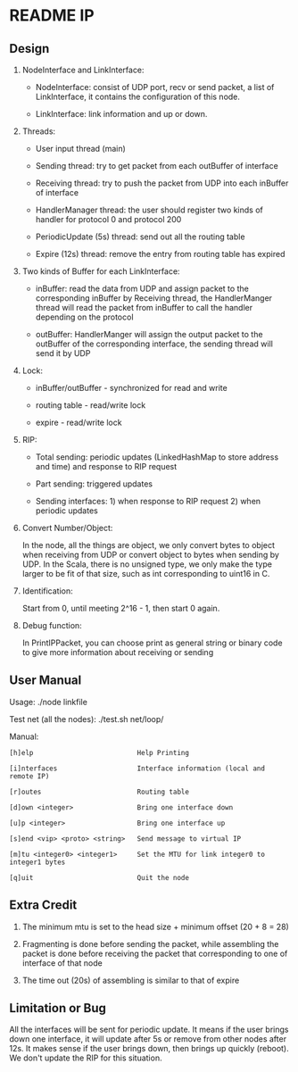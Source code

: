 README IP
=========

Design
------
1.	NodeInterface and LinkInterface:
	* NodeInterface: consist of UDP port, recv or send packet, a list of LinkInterface, it contains the configuration of this node.

	* LinkInterface: link information and up or down.

2.	Threads:
	* User input thread (main)

	* Sending thread: try to get packet from each outBuffer of interface

	* Receiving thread: try to push the packet from UDP into each inBuffer of interface
	
	* HandlerManager thread: the user should register two kinds of handler for protocol 0 and protocol 200

	* PeriodicUpdate (5s) thread: send out all the routing table

	* Expire (12s) thread: remove the entry from routing table has expired

3. 	Two kinds of Buffer for each LinkInterface:
	* inBuffer: read the data from UDP and assign packet to the corresponding inBuffer by Receiving thread, the HandlerManger thread will read the packet from inBuffer to call the handler depending on the protocol

	* outBuffer: HandlerManger will assign the output packet to the outBuffer of the corresponding interface, the sending thread will send it by UDP

4.	Lock: 
	* inBuffer/outBuffer - synchronized for read and write

	* routing table - read/write lock

	* expire - read/write lock

5.	RIP:
	* Total sending: periodic updates (LinkedHashMap to store address and time) and response to RIP request

	* Part sending: triggered updates

	* Sending interfaces: 1) when response to RIP request 2) when periodic updates

6. 	Convert Number/Object:

	In the node, all the things are object, we only convert bytes to object when receiving from UDP or convert object to bytes when sending by UDP. In the Scala, there is no unsigned type, we only make the type larger to be fit of that size, such as int corresponding to uint16 in C.

7. 	Identification:

	Start from 0, until meeting 2^16 - 1, then start 0 again.

8.	Debug function:

	In PrintIPPacket, you can choose print as general string or binary code to give more information about receiving or sending

User Manual
-----------
Usage: ./node linkfile

Test net (all the nodes): ./test.sh net/loop/

Manual:

	[h]elp							Help Printing

    [i]nterfaces					Interface information (local and remote IP)

    [r]outes						Routing table

    [d]own <integer>				Bring one interface down

    [u]p <integer>					Bring one interface up

    [s]end <vip> <proto> <string>	Send message to virtual IP

    [m]tu <integer0> <integer1> 	Set the MTU for link integer0 to integer1 bytes

    [q]uit 							Quit the node

Extra Credit
------------
1.	The minimum mtu is set to the head size + minimum offset (20 + 8 = 28)

2.	Fragmenting is done before sending the packet, while assembling the packet is done before receiving the packet that corresponding to one of interface of that node

3.	The time out (20s) of assembling is similar to that of expire

Limitation or Bug
-----------------
All the interfaces will be sent for periodic update. It means if the user brings down one interface, it will update after 5s or remove from other nodes after 12s. It makes sense if the user brings down, then brings up quickly (reboot). We don't update the RIP for this situation.
